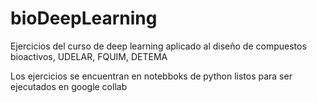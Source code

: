 # bioDeepLearning
Ejercicios del curso de deep learning aplicado al diseño de compuestos bioactivos, UDELAR, FQUIM, DETEMA

Los ejercicios se encuentran en notebboks de python listos para ser ejecutados en google collab
